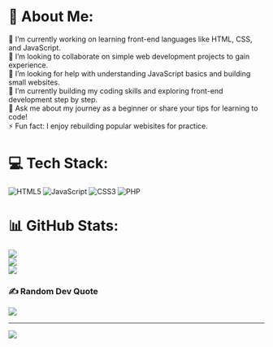 # 💫 About Me:
🔭 I’m currently working on learning front-end languages like HTML, CSS, and JavaScript.<br>👯 I’m looking to collaborate on simple web development projects to gain experience.<br>🤝 I’m looking for help with understanding JavaScript basics and building small websites.<br>🌱 I’m currently building my coding skills and exploring front-end development step by step.<br>💬 Ask me about my journey as a beginner or share your tips for learning to code!<br>⚡ Fun fact: I enjoy rebuilding popular webisites for practice.


# 💻 Tech Stack:
![HTML5](https://img.shields.io/badge/html5-%23E34F26.svg?style=for-the-badge&logo=html5&logoColor=white) ![JavaScript](https://img.shields.io/badge/javascript-%23323330.svg?style=for-the-badge&logo=javascript&logoColor=%23F7DF1E) ![CSS3](https://img.shields.io/badge/css3-%231572B6.svg?style=for-the-badge&logo=css3&logoColor=white) ![PHP](https://img.shields.io/badge/php-%23777BB4.svg?style=for-the-badge&logo=php&logoColor=white)
# 📊 GitHub Stats:
![](https://github-readme-stats.vercel.app/api?username=GitJohn-G&theme=blueberry&hide_border=false&include_all_commits=false&count_private=false)<br/>
![](https://github-readme-streak-stats.herokuapp.com/?user=GitJohn-G&theme=blueberry&hide_border=false)<br/>
![](https://github-readme-stats.vercel.app/api/top-langs/?username=GitJohn-G&theme=blueberry&hide_border=false&include_all_commits=false&count_private=false&layout=compact)

### ✍️ Random Dev Quote
![](https://quotes-github-readme.vercel.app/api?type=horizontal&theme=tokyonight)

---
[![](https://visitcount.itsvg.in/api?id=GitJohn-G&icon=0&color=0)](https://visitcount.itsvg.in)
